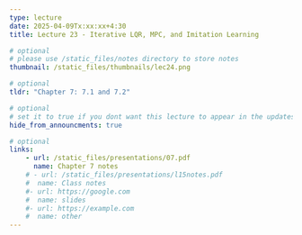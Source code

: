 ```yaml
---
type: lecture
date: 2025-04-09Tx:xx:xx+4:30
title: Lecture 23 - Iterative LQR, MPC, and Imitation Learning

# optional
# please use /static_files/notes directory to store notes
thumbnail: /static_files/thumbnails/lec24.png

# optional
tldr: "Chapter 7: 7.1 and 7.2"

# optional
# set it to true if you dont want this lecture to appear in the updates section
hide_from_announcments: true

# optional
links:
    - url: /static_files/presentations/07.pdf
      name: Chapter 7 notes
    # - url: /static_files/presentations/l15notes.pdf
    #  name: Class notes
    #- url: https://google.com
    #  name: slides
    #- url: https://example.com
    #  name: other
---
```

<!-- Other additional contents using markdown -->